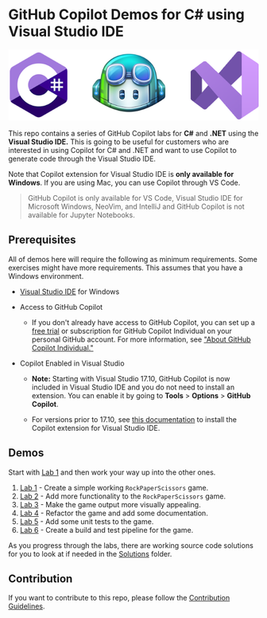 # GitHub Copilot Demos for C# using Visual Studio IDE

![Microsoft Visual Studio ODE](./images/dotnet-vs-ghcp.png)

This repo contains a series of GitHub Copilot labs for **C#** and **.NET** using the **Visual Studio IDE.** This is going to be useful for customers who are interested in using Copilot for C# and .NET and want to use Copilot to generate code through the Visual Studio IDE.

Note that Copilot extension for Visual Studio IDE is **only available for Windows**. If you are using Mac, you can use Copilot through VS Code.

> GitHub Copilot is only available for VS Code, Visual Studio IDE for Microsoft Windows, NeoVim, and IntelliJ and GitHub Copilot is not available for Jupyter Notebooks.

## Prerequisites

All of demos here will require the following as minimum requirements. Some exercises might have more requirements. This assumes that you have a Windows environment.

- [Visual Studio IDE](https://visualstudio.microsoft.com/downloads/) for Windows

- Access to GitHub Copilot
  - If you don't already have access to GitHub Copilot, you can set up a [free trial](https://github.com/github-copilot/signup?ref_cta=Copilot+trial&ref_loc=quickstart+for+github+copilot&ref_page=docs) or subscription for GitHub Copilot Individual on your personal GitHub account. For more information, see ["About GitHub Copilot Individual."](https://docs.github.com/en/copilot/copilot-individual/about-github-copilot-individual)

- Copilot Enabled in Visual Studio
  
  - **Note:** Starting with Visual Studio 17.10, GitHub Copilot is now included in Visual Studio IDE and you do not need to install an extension. You can enable it by going to **Tools** > **Options** > **GitHub Copilot**.

  - For versions prior to 17.10, see [this documentation](./Docs/CopilotExtensionVS.md) to install the Copilot extension for Visual Studio IDE.

## Demos

Start with [Lab 1](./Labs/RPS-Lab-1/README.md) and then work your way up into the other ones.

1. [Lab 1](./Labs/RPS-Lab-1/README.md) - Create a simple working `RockPaperScissors` game.
1. [Lab 2](./Labs/RPS-Lab-2/README.md) - Add more functionality to the `RockPaperScissors` game.
1. [Lab 3](./Labs/RPS-Lab-3/README.md) - Make the game output more visually appealing.
1. [Lab 4](./Labs/RPS-Lab-4/README.md) - Refactor the game and add some documentation.
1. [Lab 5](./Labs/RPS-Lab-5/README.md) - Add some unit tests to the game.
1. [Lab 6](./Labs/RPS-Lab-6/README.md) - Create a build and test pipeline for the game.

As you progress through the labs, there are working source code solutions for you to look at if needed in the [Solutions](./Solutions/) folder.

## Contribution

If you want to contribute to this repo, please follow the [Contribution Guidelines](CONTRIBUTING.md).
